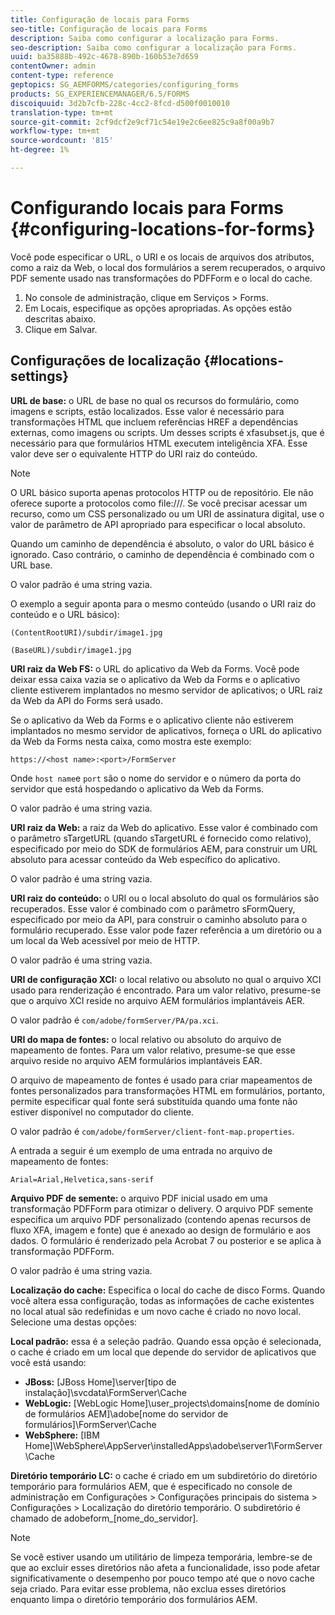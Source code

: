 ```yaml
---
title: Configuração de locais para Forms
seo-title: Configuração de locais para Forms
description: Saiba como configurar a localização para Forms.
seo-description: Saiba como configurar a localização para Forms.
uuid: ba35888b-492c-4678-890b-160b53e7d659
contentOwner: admin
content-type: reference
geptopics: SG_AEMFORMS/categories/configuring_forms
products: SG_EXPERIENCEMANAGER/6.5/FORMS
discoiquuid: 3d2b7cfb-228c-4cc2-8fcd-d500f0010010
translation-type: tm+mt
source-git-commit: 2cf9dcf2e9cf71c54e19e2c6ee825c9a8f00a9b7
workflow-type: tm+mt
source-wordcount: '815'
ht-degree: 1%

---
```



# Configurando locais para Forms {#configuring-locations-for-forms}

Você pode especificar o URL, o URI e os locais de arquivos dos atributos, como a raiz da Web, o local dos formulários a serem recuperados, o arquivo PDF semente usado nas transformações do PDFForm e o local do cache.

1. No console de administração, clique em Serviços > Forms.
1. Em Locais, especifique as opções apropriadas. As opções estão descritas abaixo.
1. Clique em Salvar.

## Configurações de localização {#locations-settings}

**URL de base:** o URL de base no qual os recursos do formulário, como imagens e scripts, estão localizados. Esse valor é necessário para transformações HTML que incluem referências HREF a dependências externas, como imagens ou scripts. Um desses scripts é xfasubset.js, que é necessário para que formulários HTML executem inteligência XFA. Esse valor deve ser o equivalente HTTP do URI raiz do conteúdo.

>[!NOTE]
>
>O URL básico suporta apenas protocolos HTTP ou de repositório. Ele não oferece suporte a protocolos como file:///. Se você precisar acessar um recurso, como um CSS personalizado ou um URI de assinatura digital, use o valor de parâmetro de API apropriado para especificar o local absoluto.

Quando um caminho de dependência é absoluto, o valor do URL básico é ignorado. Caso contrário, o caminho de dependência é combinado com o URL base.

O valor padrão é uma string vazia.

O exemplo a seguir aponta para o mesmo conteúdo (usando o URI raiz do conteúdo e o URL básico):

`(ContentRootURI)/subdir/image1.jpg`

`(BaseURL)/subdir/image1.jpg`

**URI raiz da Web FS:** o URL do aplicativo da Web da Forms. Você pode deixar essa caixa vazia se o aplicativo da Web da Forms e o aplicativo cliente estiverem implantados no mesmo servidor de aplicativos; o URL raiz da Web da API do Forms será usado.

Se o aplicativo da Web da Forms e o aplicativo cliente não estiverem implantados no mesmo servidor de aplicativos, forneça o URL do aplicativo da Web da Forms nesta caixa, como mostra este exemplo:

`https://<host name>:<port>/FormServer`

Onde `host name`e `port` são o nome do servidor e o número da porta do servidor que está hospedando o aplicativo da Web da Forms.

O valor padrão é uma string vazia.

**URI raiz da Web:** a raiz da Web do aplicativo. Esse valor é combinado com o parâmetro sTargetURL (quando sTargetURL é fornecido como relativo), especificado por meio do SDK de formulários AEM, para construir um URL absoluto para acessar conteúdo da Web específico do aplicativo.

O valor padrão é uma string vazia.

**URI raiz do conteúdo:** o URI ou o local absoluto do qual os formulários são recuperados. Esse valor é combinado com o parâmetro sFormQuery, especificado por meio da API, para construir o caminho absoluto para o formulário recuperado. Esse valor pode fazer referência a um diretório ou a um local da Web acessível por meio de HTTP.

O valor padrão é uma string vazia.

**URI de configuração XCI:** o local relativo ou absoluto no qual o arquivo XCI usado para renderização é encontrado. Para um valor relativo, presume-se que o arquivo XCI reside no arquivo AEM formulários implantáveis AER.

O valor padrão é `com/adobe/formServer/PA/pa.xci`.

**URI do mapa de fontes:** o local relativo ou absoluto do arquivo de mapeamento de fontes. Para um valor relativo, presume-se que esse arquivo reside no arquivo AEM formulários implantáveis EAR.

O arquivo de mapeamento de fontes é usado para criar mapeamentos de fontes personalizados para transformações HTML em formulários, portanto, permite especificar qual fonte será substituída quando uma fonte não estiver disponível no computador do cliente.

O valor padrão é `com/adobe/formServer/client-font-map.properties`.

A entrada a seguir é um exemplo de uma entrada no arquivo de mapeamento de fontes:

`Arial=Arial,Helvetica,sans-serif`

**Arquivo PDF de semente:** o arquivo PDF inicial usado em uma transformação PDFForm para otimizar o delivery. O arquivo PDF semente especifica um arquivo PDF personalizado (contendo apenas recursos de fluxo XFA, imagem e fonte) que é anexado ao design de formulário e aos dados. O formulário é renderizado pela Acrobat 7 ou posterior e se aplica à transformação PDFForm.

O valor padrão é uma string vazia.

**Localização do cache:** Especifica o local do cache de disco Forms. Quando você altera essa configuração, todas as informações de cache existentes no local atual são redefinidas e um novo cache é criado no novo local. Selecione uma destas opções:

**Local padrão:** essa é a seleção padrão. Quando essa opção é selecionada, o cache é criado em um local que depende do servidor de aplicativos que você está usando:

* **JBoss:** [JBoss Home]\server\[tipo de instalação]\svcdata\FormServer\Cache
* **WebLogic:** [WebLogic Home]\user_projects\domains\[nome de domínio de formulários AEM]\adobe\[nome do servidor de formulários]\FormServer\Cache
* **WebSphere:** [IBM Home]\WebSphere\AppServer\installedApps\adobe\server1\FormServer\Cache

**Diretório temporário LC:** o cache é criado em um subdiretório do diretório temporário para formulários AEM, que é especificado no console de administração em Configurações > Configurações principais do sistema > Configurações > Localização do diretório temporário. O subdiretório é chamado de adobeform_[nome_do_servidor].

>[!NOTE]
>
>Se você estiver usando um utilitário de limpeza temporária, lembre-se de que ao excluir esses diretórios não afeta a funcionalidade, isso pode afetar significativamente o desempenho por pouco tempo até que o novo cache seja criado. Para evitar esse problema, não exclua esses diretórios enquanto limpa o diretório temporário dos formulários AEM.

